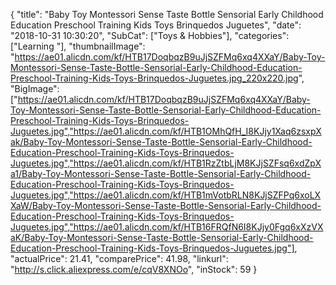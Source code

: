 {
	"title": "Baby Toy Montessori Sense Taste Bottle Sensorial Early Childhood Education Preschool Training Kids Toys Brinquedos Juguetes",
	"date": "2018-10-31 10:30:20",
	"SubCat": ["Toys & Hobbies"],
	"categories": ["Learning "],
	"thumbnailImage": "https://ae01.alicdn.com/kf/HTB17DoqbqzB9uJjSZFMq6xq4XXaY/Baby-Toy-Montessori-Sense-Taste-Bottle-Sensorial-Early-Childhood-Education-Preschool-Training-Kids-Toys-Brinquedos-Juguetes.jpg_220x220.jpg",
	"BigImage": ["https://ae01.alicdn.com/kf/HTB17DoqbqzB9uJjSZFMq6xq4XXaY/Baby-Toy-Montessori-Sense-Taste-Bottle-Sensorial-Early-Childhood-Education-Preschool-Training-Kids-Toys-Brinquedos-Juguetes.jpg","https://ae01.alicdn.com/kf/HTB1OMhQfH_I8KJjy1Xaq6zsxpXak/Baby-Toy-Montessori-Sense-Taste-Bottle-Sensorial-Early-Childhood-Education-Preschool-Training-Kids-Toys-Brinquedos-Juguetes.jpg","https://ae01.alicdn.com/kf/HTB1RzZtbLjM8KJjSZFsq6xdZpXa1/Baby-Toy-Montessori-Sense-Taste-Bottle-Sensorial-Early-Childhood-Education-Preschool-Training-Kids-Toys-Brinquedos-Juguetes.jpg","https://ae01.alicdn.com/kf/HTB1mVotbRLN8KJjSZFPq6xoLXXaW/Baby-Toy-Montessori-Sense-Taste-Bottle-Sensorial-Early-Childhood-Education-Preschool-Training-Kids-Toys-Brinquedos-Juguetes.jpg","https://ae01.alicdn.com/kf/HTB16FRQfN6I8KJjy0Fgq6xXzVXaK/Baby-Toy-Montessori-Sense-Taste-Bottle-Sensorial-Early-Childhood-Education-Preschool-Training-Kids-Toys-Brinquedos-Juguetes.jpg"],
	"actualPrice": 21.41,
	"comparePrice": 41.98,
	"linkurl": "http://s.click.aliexpress.com/e/cqV8XNOo",
	"inStock": 59
}
